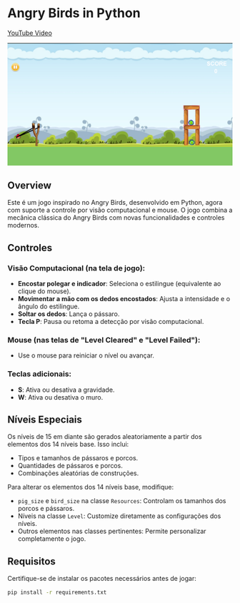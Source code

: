 # Angry Birds in Python

[YouTube Video](https://www.youtube.com/watch?v=B7G5JtCFepE&feature=youtu.be)

![Alt text](/resources/images/angry-birds-image.png?raw=true "angry-birds")

## Overview

Este é um jogo inspirado no Angry Birds, desenvolvido em Python, agora com suporte a controle por visão computacional e mouse. O jogo combina a mecânica clássica do Angry Birds com novas funcionalidades e controles modernos.

## Controles

### Visão Computacional (na tela de jogo):

- **Encostar polegar e indicador**: Seleciona o estilingue (equivalente ao clique do mouse).
- **Movimentar a mão com os dedos encostados**: Ajusta a intensidade e o ângulo do estilingue.
- **Soltar os dedos**: Lança o pássaro.
- **Tecla P**: Pausa ou retoma a detecção por visão computacional.

### Mouse (nas telas de "Level Cleared" e "Level Failed"):

- Use o mouse para reiniciar o nível ou avançar.

### Teclas adicionais:

- **S**: Ativa ou desativa a gravidade.
- **W**: Ativa ou desativa o muro.

## Níveis Especiais

Os níveis de 15 em diante são gerados aleatoriamente a partir dos elementos dos 14 níveis base. Isso inclui:

- Tipos e tamanhos de pássaros e porcos.
- Quantidades de pássaros e porcos.
- Combinações aleatórias de construções.

Para alterar os elementos dos 14 níveis base, modifique:

- `pig_size` e `bird_size` na classe `Resources`: Controlam os tamanhos dos porcos e pássaros.
- Níveis na classe `Level`: Customize diretamente as configurações dos níveis.
- Outros elementos nas classes pertinentes: Permite personalizar completamente o jogo.

## Requisitos

Certifique-se de instalar os pacotes necessários antes de jogar:

```bash
pip install -r requirements.txt
